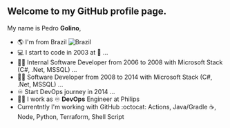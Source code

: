 ## Welcome  to my __GitHub__ profile page.
My name is Pedro __Golino__, 
 - 🌎 I'm from Brazil ![Brazil](https://raw.githubusercontent.com/stevenrskelton/flag-icon/master/png/16/country-4x3/br.png)
 - 💻 I start to code in 2003 at 🏫 ...
 - 👨‍💼 Internal Software Developer from 2006 to 2008 with Microsoft Stack (C#, .Net, MSSQL) ...
 - 👷‍♂️ Software Developer from 2008 to 2014 with Microsoft Stack (C#, .Net, MSSQL) ...
 - ♾️ Start DevOps journey in 2014 ...
 - 🧑‍💻 I work as ♾️ __DevOps__ Engineer at Philips
 - Currentntly I'm working with GitHub :octocat: Actions, Java/Gradle ☕, Node, Python, Terraform, Shell Script

<!--
**golino/golino** is a ✨ _special_ ✨ repository because its `README.md` (this file) appears on your GitHub profile.

Here are some ideas to get you started:

- 🔭 I’m currently working on ...
- 🌱 I’m currently learning ...
- 👯 I’m looking to collaborate on ...
- 🤔 I’m looking for help with ...
- 💬 Ask me about ...
- 📫 How to reach me: ...
- 😄 Pronouns: ...
- ⚡ Fun fact: ...
-->
